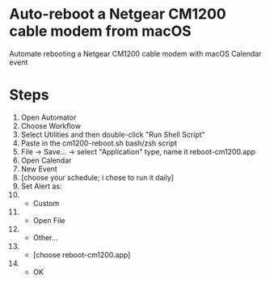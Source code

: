 # Auto-reboot a Netgear CM1200 cable modem from macOS
 Automate rebooting a Netgear CM1200 cable modem with macOS Calendar event

# Steps
1. Open Automator
2. Choose Workflow
3. Select Utilities and then double-click "Run Shell Script"
4. Paste in the cm1200-reboot.sh bash/zsh script
5. File -> Save... -> select "Application" type, name it reboot-cm1200.app
6. Open Calendar
7. New Event
8. [choose your schedule; i chose to run it daily]
9. Set Alert as:
10.   - Custom
11.   - Open File
12.   - Other...
13.   - [choose reboot-cm1200.app]
14.   - OK
